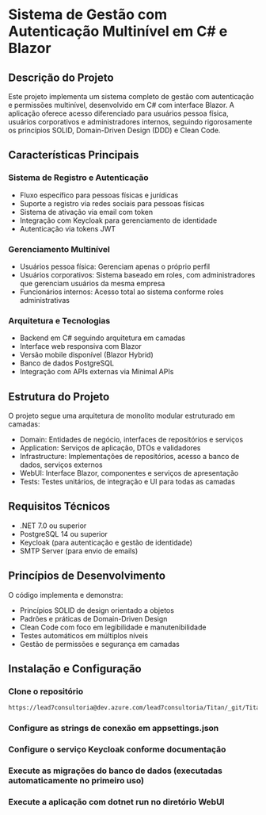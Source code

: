 # Sistema de Gestão com Autenticação Multinível em C# e Blazor
## Descrição do Projeto
Este projeto implementa um sistema completo de gestão com autenticação e permissões multinível, desenvolvido em C# com interface Blazor. A aplicação oferece acesso diferenciado para usuários pessoa física, usuários corporativos e administradores internos, seguindo rigorosamente os princípios SOLID, Domain-Driven Design (DDD) e Clean Code.

## Características Principais

### Sistema de Registro e Autenticação

- Fluxo específico para pessoas físicas e jurídicas
- Suporte a registro via redes sociais para pessoas físicas
- Sistema de ativação via email com token
- Integração com Keycloak para gerenciamento de identidade
- Autenticação via tokens JWT

### Gerenciamento Multinível

- Usuários pessoa física: Gerenciam apenas o próprio perfil
- Usuários corporativos: Sistema baseado em roles, com administradores que gerenciam usuários da mesma empresa
- Funcionários internos: Acesso total ao sistema conforme roles administrativas

### Arquitetura e Tecnologias

- Backend em C# seguindo arquitetura em camadas
- Interface web responsiva com Blazor
- Versão mobile disponível (Blazor Hybrid)
- Banco de dados PostgreSQL
- Integração com APIs externas via Minimal APIs

## Estrutura do Projeto
O projeto segue uma arquitetura de monolito modular estruturado em camadas:

- Domain: Entidades de negócio, interfaces de repositórios e serviços
- Application: Serviços de aplicação, DTOs e validadores
- Infrastructure: Implementações de repositórios, acesso a banco de dados, serviços externos
- WebUI: Interface Blazor, componentes e serviços de apresentação
- Tests: Testes unitários, de integração e UI para todas as camadas

## Requisitos Técnicos

- .NET 7.0 ou superior
- PostgreSQL 14 ou superior
- Keycloak (para autenticação e gestão de identidade)
- SMTP Server (para envio de emails)

## Princípios de Desenvolvimento
O código implementa e demonstra:

- Princípios SOLID de design orientado a objetos
- Padrões e práticas de Domain-Driven Design
- Clean Code com foco em legibilidade e manutenibilidade
- Testes automáticos em múltiplos níveis
- Gestão de permissões e segurança em camadas

## Instalação e Configuração

### Clone o repositório

```markdown
https://lead7consultoria@dev.azure.com/lead7consultoria/Titan/_git/Titan
```

### Configure as strings de conexão em appsettings.json

### Configure o serviço Keycloak conforme documentação

### Execute as migrações do banco de dados (executadas automaticamente no primeiro uso)

### Execute a aplicação com dotnet run no diretório WebUI
